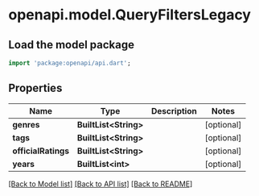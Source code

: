 # openapi.model.QueryFiltersLegacy

## Load the model package
```dart
import 'package:openapi/api.dart';
```

## Properties
Name | Type | Description | Notes
------------ | ------------- | ------------- | -------------
**genres** | **BuiltList&lt;String&gt;** |  | [optional] 
**tags** | **BuiltList&lt;String&gt;** |  | [optional] 
**officialRatings** | **BuiltList&lt;String&gt;** |  | [optional] 
**years** | **BuiltList&lt;int&gt;** |  | [optional] 

[[Back to Model list]](../README.md#documentation-for-models) [[Back to API list]](../README.md#documentation-for-api-endpoints) [[Back to README]](../README.md)


